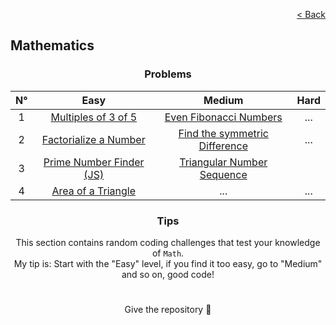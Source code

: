 <p align="right">
  <a href="/README.md">< Back</a>
</p>

<h2>Mathematics</h2>

<h3 align="center">Problems</h3>

<div align="center">

| N° | Easy 	| Medium 	| Hard 	|
|:---: |:---:	|:---:	|:---:	|
| 1 | [Multiples of 3 of 5](./multiples-of-3-or-5/problem.md)	| [Even Fibonacci Numbers](./even-fibonacci-numbers/problem.md) 	| ... 	|
| 2 | [Factorialize a Number](./factorialize-a-number/problem.md) 	| [Find the symmetric Difference](./find-the-symmetric-difference/problem.md) 	| ...	|
| 3 | [Prime Number Finder (JS)](./prime-number-finder/problem.md) 	| [Triangular Number Sequence](./triangular-number-sequence/problem.md) 	|
| 4 | [Area of a Triangle](./area-of-a-triangle/problem.md) | ... | ... |

</div>

<h3 align="center">Tips</h3>

<p align="center">This section contains random coding challenges that test your knowledge of <code>Math</code>.<br> My tip is: Start with the "Easy" level, if you find it too easy, go to "Medium" and so on, good code!</p>

#

<p align="center">Give the repository 🌟<p>
